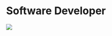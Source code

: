 # Software Developer
[![](https://skillicons.dev/icons?i=c,cpp,javascript,typescript,next,java,python,bash,vim,vscode,linux,windows,github,docker,aws)](https://skillicons.dev)
